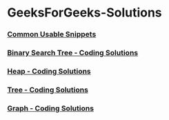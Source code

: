 # GeeksForGeeks-Solutions
### [Common Usable Snippets](https://github.com/Ushnesha/GeeksForGeeks-Solutions/blob/master/CommonUsableSnippets.md)
### [Binary Search Tree - Coding Solutions](https://github.com/Ushnesha/GeeksForGeeks-Solutions/blob/master/BinarySearchTree.md)
### [Heap - Coding Solutions](https://github.com/Ushnesha/GeeksForGeeks-Solutions/blob/master/Heap.md)
### [Tree - Coding Solutions](https://github.com/Ushnesha/GeeksForGeeks-Solutions/blob/master/Tree.md)
### [Graph - Coding Solutions](https://github.com/Ushnesha/GeeksForGeeks-Solutions/blob/master/Graph.md)

